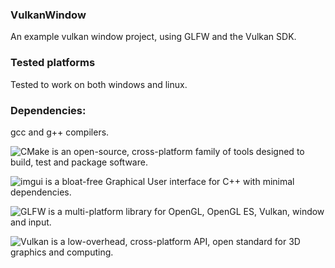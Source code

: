 ### VulkanWindow
An example vulkan window project, using GLFW and the Vulkan SDK.

### Tested platforms
Tested to work on both windows and linux.

### Dependencies:
gcc and g++ compilers.

![CMake](https://cmake.org/) is an open-source, cross-platform family of tools designed to build, test and package software.

![imgui](https://github.com/ocornut/imgui) is a bloat-free Graphical User interface for C++ with minimal dependencies.

![GLFW](https://github.com/glfw/glfw) is a multi-platform library for OpenGL, OpenGL ES, Vulkan, window and input.

![Vulkan](https://www.vulkan.org/) is a low-overhead, cross-platform API, open standard for 3D graphics and computing.  

